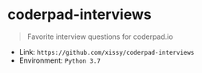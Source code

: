 # coderpad-interviews
> Favorite interview questions for coderpad.io

- Link: `https://github.com/xissy/coderpad-interviews`
- Environment: `Python 3.7`
